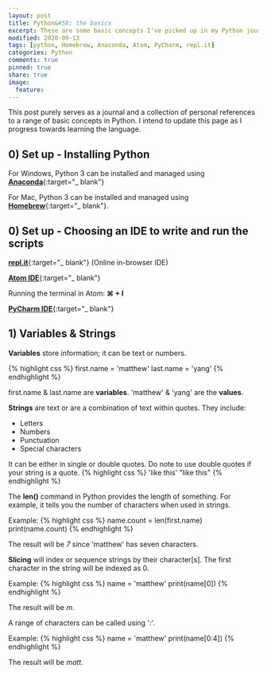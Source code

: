 ```yaml
---
layout: post
title: Python&#58; the basics
excerpt: These are some basic concepts I've picked up in my Python journey!
modified: 2020-09-13
tags: [python, Homebrew, Anaconda, Atom, PyCharm, repl.it]
categories: Python
comments: true
pinned: true
share: true
image:
  feature:
---
```


This post purely serves as a journal and a collection of personal references to a range of basic concepts in Python. I intend to update this page as I progress towards learning the language.

## 0) Set up - Installing Python

For Windows, Python 3 can be installed and managed using [**Anaconda**](https://anaconda.com/){:target="_ blank"}

For Mac, Python 3 can be installed and managed using [**Homebrew**](https://brew.sh/){:target="_ blank"}.

## 0) Set up - Choosing an IDE to write and run the scripts

[**repl.it**](https://repl.it/){:target="_ blank"} (Online in-browser IDE)

[**Atom IDE**](https://atom.io/){:target="_ blank"}

Running the terminal in Atom: **⌘ + I**

[**PyCharm IDE**](https://www.jetbrains.com/pycharm/){:target="_ blank"}

## 1) Variables & Strings
**Variables** store information; it can be text or numbers.

{% highlight css %}
first.name = 'matthew'
last.name = 'yang'
{% endhighlight %}

first.name & last.name are **variables**.
'matthew' & 'yang' are the **values**.

**Strings** are text or are a combination of text within quotes. They include:
* Letters
* Numbers
* Punctuation
* Special characters

It can be either in single or double quotes. Do note to use double quotes if your string is a quote.
{% highlight css %}
'like this'
"like this"
{% endhighlight %}

The **len()** command in Python provides the length of something. For example, it tells you the number of characters when used in strings.

Example:
{% highlight css %}
name.count = len(first.name)
print(name.count)
{% endhighlight %}

The result will be *7* since 'matthew' has seven characters.

**Slicing** will index or sequence strings by their character[s]. The first character in the string will be indexed as 0.

Example:
{% highlight css %}
name = 'matthew'
print(name[0])
{% endhighlight %}

The result will be *m*.

A range of characters can be called using ':'.

Example:
{% highlight css %}
name = 'matthew'
print(name[0:4])
{% endhighlight %}

The result will be *matt*.
